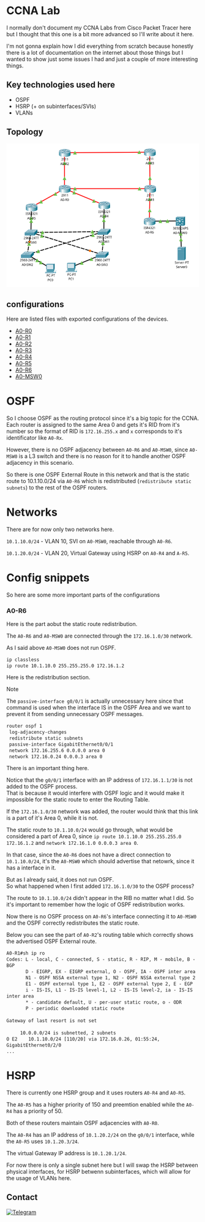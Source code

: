# CCNA Lab

I normally don't document my CCNA Labs from Cisco Packet Tracer here but I thought that this one is a bit more advanced so I'll write about it here.   

I'm not gonna explain how I did everything from scratch because honestly there is a lot of documentation on the internet about those things but I wanted to show just some issues I had and just a couple of more interesting things.

## Key technologies used here
* OSPF
* HSRP (+ on subinterfaces/SVIs)
* VLANs

## Topology

![Topology](./topology.png)    

## configurations

Here are listed files with exported configurations of the devices.   

* [A0-R0](./A0-R0)
* [A0-R1](./A0-R1)
* [A0-R2](./A0-R2)
* [A0-R3](./A0-R3)
* [A0-R4](./A0-R4)
* [A0-R5](./A0-R5)
* [A0-R6](./A0-R6)
* [A0-MSW0](./A0-MSW0)

# OSPF

So I choose OSPF as the routing protocol since it's a big topic for the CCNA.   
Each router is assigned to the same Area 0 and gets it's RID from it's number so the format of RID is `172.16.255.x` and `x` corresponds to it's identificator like `A0-Rx`.   

However, there is no OSPF adjacency between `A0-R6` and `A0-MSW0`, since `A0-MSW0` is a L3 switch and there is no reason for it to handle another OSPF adjacency in this scenario.   

So there is one OSPF External Route in this network and that is the static route to 10.1.10.0/24 via `A0-R6` which is redistributed (`redistribute static subnets`) to the rest of the OSPF routers.   

# Networks

There are for now only two networks here.   

`10.1.10.0/24` - VLAN 10, SVI on `A0-MSW0`, reachable through `A0-R6`.   

`10.1.20.0/24` - VLAN 20, Virtual Gateway using HSRP on `A0-R4` and `A-R5`.

# Config snippets

So here are some more important parts of the configurations   

### A0-R6

Here is the part aobut the static route redistribution.   

The `A0-R6` and `A0-MSW0` are connected through the `172.16.1.0/30` network.   

As I said above `A0-MSW0` does not run OSPF.  
```IOS
ip classless
ip route 10.1.10.0 255.255.255.0 172.16.1.2 
```
Here is the redistribution section.   


> [!NOTE]
> The `passive-interface g0/0/1` is actually unnecessary here since that command is used when the interface IS in the OSPF Area and we want to prevent it from sending unnecessary OSPF messages.   
```IOS
router ospf 1
 log-adjacency-changes
 redistribute static subnets 
 passive-interface GigabitEthernet0/0/1
 network 172.16.255.6 0.0.0.0 area 0
 network 172.16.0.24 0.0.0.3 area 0
```

There is an important thing here.   

Notice that the `g0/0/1` interface with an IP address of `172.16.1.1/30` is not added to the OSPF process.  
That is because it would interfere with OSPF logic and it would make it impossible for the static route to enter the Routing Table.   

If the `172.16.1.0/30` network was added, the router would think that this link is a part of it's Area 0, while it is not. 

The static route to `10.1.10.0/24` would go through, what would be considered a part of Area 0, since `ip route 10.1.10.0 255.255.255.0 172.16.1.2` and `network 172.16.1.0 0.0.0.3 area 0`.   

In that case, since the `A0-R6` does not have a direct connection to `10.1.10.0/24`, it's the `A0-MSW0` which should advertise that netowrk, since it has a interface in it.  

But as I already said, it does not run OSPF.  
So what happened when I first added `172.16.1.0/30` to the OSPF process?   

The route to `10.1.10.0/24` didn't appear in the RIB no matter what I did.
So it's important to remember how the logic of OSPF redistribution works.   

Now there is no OSPF process on `A0-R6`'s interface connecting it to `A0-MSW0` and the OSPF correctly redistributes the static route.

Below you can see the part of `A0-R2`'s routing table which correctly shows the advertised OSPF External route.   

```IOS
A0-R1#sh ip ro
Codes: L - local, C - connected, S - static, R - RIP, M - mobile, B - BGP
       D - EIGRP, EX - EIGRP external, O - OSPF, IA - OSPF inter area
       N1 - OSPF NSSA external type 1, N2 - OSPF NSSA external type 2
       E1 - OSPF external type 1, E2 - OSPF external type 2, E - EGP
       i - IS-IS, L1 - IS-IS level-1, L2 - IS-IS level-2, ia - IS-IS inter area
       * - candidate default, U - per-user static route, o - ODR
       P - periodic downloaded static route

Gateway of last resort is not set

     10.0.0.0/24 is subnetted, 2 subnets
O E2    10.1.10.0/24 [110/20] via 172.16.0.26, 01:55:24, GigabitEthernet0/2/0
...
```

# HSRP

There is currently one HSRP group and it uses routers `A0-R4` and `A0-R5`.  

The `A0-R5` has a higher priority of 150 and preemtion enabled while the `A0-R4` has a priority of 50.  

Both of these routers maintain OSPF adjacencies with `A0-R0`.

The `A0-R4` has an IP address of `10.1.20.2/24` on the `g0/0/1` interface, while the `A0-R5` uses `10.1.20.3/24`.   

The virtual Gateway IP address is `10.1.20.1/24`.  

For now there is only a single subnet here but I will swap the HSRP between physical interfaces, for HSRP betwenn subinterfaces, which will allow for the usage of VLANs here.


## Contact

[![Telegram](https://img.shields.io/badge/Telegram-2CA5E0?style=for-the-badge&logo=telegram&logoColor=white&logoSize=auto)](https://t.me/Andrtexh)

